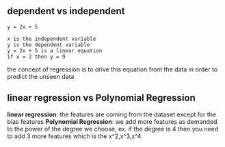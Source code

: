 ## dependent vs independent

```
y = 2x + 5

x is the independent variable
y is the dependent variable
y = 2x + 5 is a linear equation
if x = 2 then y = 9
```

the concept of regression is to drive this equation from the data in order to predict the unseen data

## linear regression vs Polynomial Regression

**linear regression**: the features are coming from the dataset except for the bias features
**Polynomial Regression**: we add more features as demanded to the power of the degree we choose, ex. if the degree is 4 then you need to add 3 more features which is the x^2,x^3,x^4
